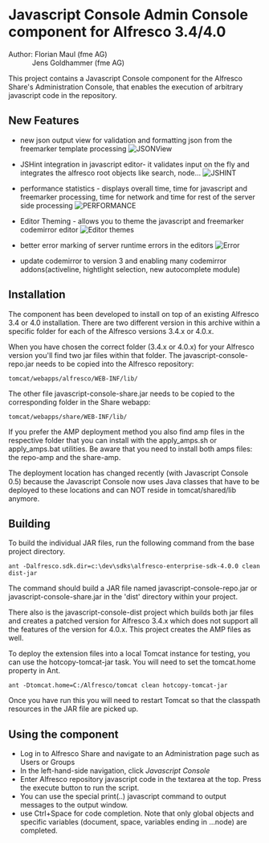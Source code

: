 Javascript Console Admin Console component for Alfresco 3.4/4.0
===============================================================

Author: Florian Maul (fme AG)  
&nbsp;&nbsp;&nbsp;&nbsp;&nbsp;&nbsp;&nbsp;&nbsp;&nbsp;&nbsp;&nbsp;&nbsp;Jens Goldhammer (fme AG)

This project contains a Javascript Console component for the Alfresco Share's 
Administration Console, that enables the execution of arbitrary javascript code 
in the repository. 

New Features
--------

+ new json output view for validation and formatting json from the freemarker template processing
![JSONView](https://raw.github.com/jgoldhammer/js-console/master/javascript-console-share/screenshots/json_output_view.png) 

+ JSHint integration in javascript editor- it validates input on the fly and integrates the alfresco root objects like search, node...
![JSHINT](https://raw.github.com/jgoldhammer/js-console/master/javascript-console-share/screenshots/jshint_live_integration.png) 

+ performance statistics - displays overall time, time for javascript and freemarker processing, time for network and time for rest of the server side processing 
![PERFORMANCE](https://raw.github.com/jgoldhammer/js-console/master/javascript-console-share/screenshots/performance_stats.png) 

+ Editor Theming - allows you to theme the javascript and freemarker codemirror editor
![Editor themes](https://raw.github.com/jgoldhammer/js-console/master/javascript-console-share/screenshots/editor_themes.png)

+ better error marking of server runtime errors in the editors
![Error](https://raw.github.com/jgoldhammer/js-console/master/javascript-console-share/screenshots/js_error_detection_and_marking.png)

+ update codemirror to version 3 and enabling many codemirror addons(activeline, hightlight selection, new autocomplete module)


Installation
------------

The component has been developed to install on top of an existing Alfresco
3.4 or 4.0 installation. There are two different version in this archive within
a specific folder for each of the Alfresco versions 3.4.x or 4.0.x.

When you have chosen the correct folder (3.4.x or 4.0.x) for your Alfresco version
you'll find two jar files within that folder. The javascript-console-repo.jar needs
to be copied into the Alfresco repository:

    tomcat/webapps/alfresco/WEB-INF/lib/
  
The other file javascript-console-share.jar needs to be copied to the 
corresponding folder in the Share webapp:

    tomcat/webapps/share/WEB-INF/lib/
  
If you prefer the AMP deployment method you also find amp files in the respective
folder that you can install with the apply_amps.sh or apply_amps.bat utilities. Be
aware that you need to install both amps files: the repo-amp and the share-amp.

The deployment location has changed recently (with Javascript Console 0.5)
because the Javascript Console now uses Java classes that have to be deployed 
to these locations and can NOT reside in tomcat/shared/lib anymore.


Building
--------

To build the individual JAR files, run the following command from the base 
project directory.

    ant -Dalfresco.sdk.dir=c:\dev\sdks\alfresco-enterprise-sdk-4.0.0 clean dist-jar

The command should build a JAR file named javascript-console-repo.jar or
javascript-console-share.jar in the 'dist' directory within your project.

There also is the javascript-console-dist project which builds both jar files 
and creates a patched version for Alfresco 3.4.x which does not support all the 
features of the version for 4.0.x. This project creates the AMP files as well.

To deploy the extension files into a local Tomcat instance for testing, you can 
use the hotcopy-tomcat-jar task. You will need to set the tomcat.home
property in Ant.

    ant -Dtomcat.home=C:/Alfresco/tomcat clean hotcopy-tomcat-jar
    
Once you have run this you will need to restart Tomcat so that the classpath 
resources in the JAR file are picked up.


Using the component
-------------------

- Log in to Alfresco Share and navigate to an Administration page such as Users 
  or Groups
- In the left-hand-side navigation, click *Javascript Console*
- Enter Alfresco repository javascript code in the textarea at the top. Press 
  the execute button to run the script.
- You can use the special print(..) javascript command to output messages to 
  the output window.
- use Ctrl+Space for code completion. Note that only global objects and specific 
  variables (document, space, variables ending in ...node) are completed.

